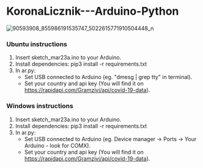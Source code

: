 # KoronaLicznik---Arduino-Python

![90593908_855986191535747_5022615771910504448_n](https://github.com/user-attachments/assets/0736e124-3ab9-4cf0-99ca-da9f87fcb248)

### Ubuntu instructions
1. Insert sketch_mar23a.ino to your Arduino.
2. Install dependencies: pip3 install -r requirements.txt
3. In ar.py:
    * Set USB connected to Arduino (eg. "dmesg | grep tty" in terminal).
    * Set your country and api key (You will find it on https://rapidapi.com/Gramzivi/api/covid-19-data).

### Windows instructions
1. Insert sketch_mar23a.ino to your Arduino.
2. Install dependencies: pip3 install -r requirements.txt
3. In ar.py:
    * Set USB connected to Arduino (eg. Device manager -> Ports -> Your Arduino - look for COMX).
    * Set your country and api key (You will find it on https://rapidapi.com/Gramzivi/api/covid-19-data).
